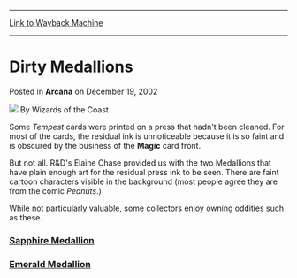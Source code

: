 
---
[Link to Wayback Machine](https://web.archive.org/web/20210429042206/https://magic.wizards.com/en/articles/archive/arcana/dirty-medallions-2002-12-19)

[_metadata_:author]:- "Wizards of the Coast"
[_metadata_:description]:- "Some Tempest cards were printed on a press that hadn't been cleaned. For most of the cards, the residual ink is unnoticeable because it is so faint and is obscured by the business of the Magic card front.But not all. R&D's Elaine Chase provided us with the two Medallions that have plain enough art for the residual press ink to be seen. There are faint cartoon characters"
[_metadata_:generator]:- "Drupal 7 (http://drupal.org)"
[_metadata_:node]:- "604976"
[_metadata_:publish_date]:- "2002-12-19"
[_metadata_:source]:- "div-main-content"
[_metadata_:title]:- "Dirty Medallions"
[_metadata_:wayback_capture_timestamp]:- "2021-04-29 04:22:06"
[_metadata_:wayback_raw_url]:- "https://web.archive.org/web/20210429042206id_/https://magic.wizards.com/en/articles/archive/arcana/dirty-medallions-2002-12-19"
[_metadata_:wayback_url]:- "https://magic.wizards.com/en/articles/archive/arcana/dirty-medallions-2002-12-19"
---


Dirty Medallions
================



 Posted in **Arcana**
 on December 19, 2002 






![](https://media.magic.wizards.com/styles/auth_small/public/images/person/wizards_author.jpg)
By Wizards of the Coast











Some *Tempest* cards were printed on a press that hadn't been cleaned. For most of the cards, the residual ink is unnoticeable because it is so faint and is obscured by the business of the **Magic** card front.

But not all. R&D's Elaine Chase provided us with the two Medallions that have plain enough art for the residual press ink to be seen. There are faint cartoon characters visible in the background (most people agree they are from the comic *Peanuts*.)

While not particularly valuable, some collectors enjoy owning oddities such as these.

### [Sapphire Medallion](http://gatherer.wizards.com/Pages/Card/Details.aspx?name=Sapphire+Medallion)

### [Emerald Medallion](http://gatherer.wizards.com/Pages/Card/Details.aspx?name=Emerald+Medallion)







